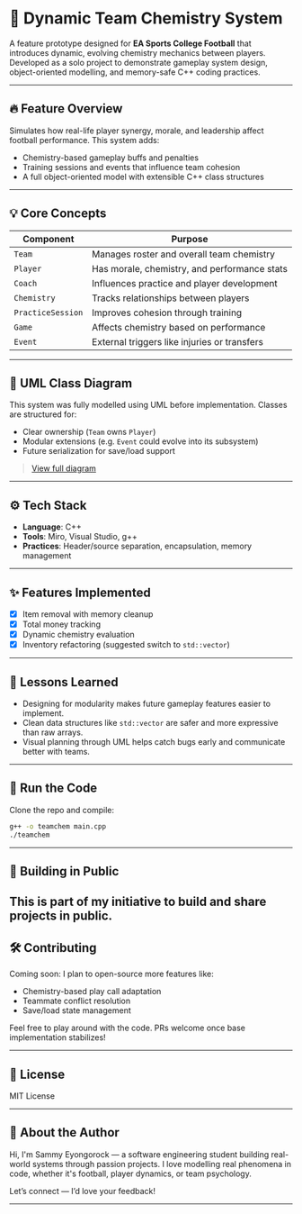 # 🏈 Dynamic Team Chemistry System

A feature prototype designed for **EA Sports College Football** that introduces dynamic, evolving chemistry mechanics between players. Developed as a solo project to demonstrate gameplay system design, object-oriented modelling, and memory-safe C++ coding practices.

---

## 🔥 Feature Overview
Simulates how real-life player synergy, morale, and leadership affect football performance. This system adds:
- Chemistry-based gameplay buffs and penalties
- Training sessions and events that influence team cohesion
- A full object-oriented model with extensible C++ class structures

---

## 💡 Core Concepts
| Component | Purpose |
|----------|---------|
| `Team` | Manages roster and overall team chemistry |
| `Player` | Has morale, chemistry, and performance stats |
| `Coach` | Influences practice and player development |
| `Chemistry` | Tracks relationships between players |
| `PracticeSession` | Improves cohesion through training |
| `Game` | Affects chemistry based on performance |
| `Event` | External triggers like injuries or transfers |

---

## 📐 UML Class Diagram
This system was fully modelled using UML before implementation. Classes are structured for:
- Clear ownership (`Team` owns `Player`)
- Modular extensions (e.g. `Event` could evolve into its subsystem)
- Future serialization for save/load support

> [View full diagram](https://miro.com/app/board/uXjVIKRv7u4=/)

---

## ⚙️ Tech Stack
- **Language**: C++
- **Tools**: Miro, Visual Studio, g++
- **Practices**: Header/source separation, encapsulation, memory management

---

## ✨ Features Implemented
- [x] Item removal with memory cleanup
- [x] Total money tracking
- [x] Dynamic chemistry evaluation
- [x] Inventory refactoring (suggested switch to `std::vector`)

---

## 🧠 Lessons Learned
- Designing for modularity makes future gameplay features easier to implement.
- Clean data structures like `std::vector` are safer and more expressive than raw arrays.
- Visual planning through UML helps catch bugs early and communicate better with teams.

---

## 🚀 Run the Code
Clone the repo and compile:
```bash
g++ -o teamchem main.cpp
./teamchem
```

---

## 📢 Building in Public
This is part of my initiative to build and share projects in public. 
---

## 🛠️ Contributing
Coming soon: I plan to open-source more features like:
- Chemistry-based play call adaptation
- Teammate conflict resolution
- Save/load state management

Feel free to play around with the code. PRs welcome once base implementation stabilizes!

---

## 📄 License
MIT License

---

## 👋 About the Author
Hi, I'm Sammy Eyongorock — a software engineering student building real-world systems through passion projects. I love modelling real phenomena in code, whether it's football, player dynamics, or team psychology.

Let’s connect — I’d love your feedback!

---

